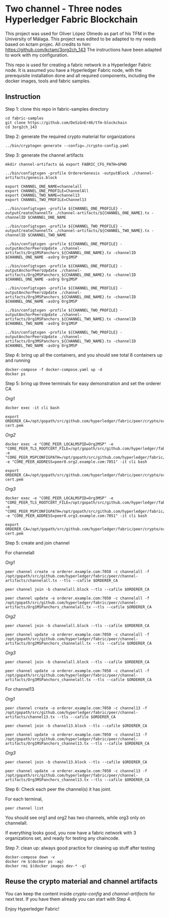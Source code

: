 # Two channel - Three nodes Hyperledger Fabric Blockchain
This project was used for Oliver López Olmedo as part of his TFM in the University of Málaga.
This project was edited to be adapted to my needs based on kctam projec. All credits to him: https://github.com/kctam/3org2ch_143
The instructions have been adapted to work with my configuration.

This repo is used for creating a fabric network in a Hyperledger Fabric node.
It is assumed you have a Hyperledger Fabric node, with the prerequisite installation done and all required components, including the docker images, tools and fabric samples.

## Instruction
Step 1: clone this repo in fabric-samples directory
```
cd fabric-samples
git clone https://github.com/DeSiGnEr46/tfm-blockchain
cd 3org2ch_143
```

Step 2: generate the required crypto material for organizations
```
../bin/cryptogen generate --config=./crypto-config.yaml
```

Step 3: generate the channel artifacts
```
mkdir channel-artifacts && export FABRIC_CFG_PATH=$PWD

../bin/configtxgen -profile OrdererGenesis -outputBlock ./channel-artifacts/genesis.block

export CHANNEL_ONE_NAME=channelall
export CHANNEL_ONE_PROFILE=ChannelAll
export CHANNEL_TWO_NAME=channel13
export CHANNEL_TWO_PROFILE=Channel13

../bin/configtxgen -profile ${CHANNEL_ONE_PROFILE} -outputCreateChannelTx ./channel-artifacts/${CHANNEL_ONE_NAME}.tx -channelID $CHANNEL_ONE_NAME

../bin/configtxgen -profile ${CHANNEL_TWO_PROFILE} -outputCreateChannelTx ./channel-artifacts/${CHANNEL_TWO_NAME}.tx -channelID $CHANNEL_TWO_NAME

../bin/configtxgen -profile ${CHANNEL_ONE_PROFILE} -outputAnchorPeersUpdate ./channel-artifacts/Org1MSPanchors_${CHANNEL_ONE_NAME}.tx -channelID $CHANNEL_ONE_NAME -asOrg Org1MSP

../bin/configtxgen -profile ${CHANNEL_ONE_PROFILE} -outputAnchorPeersUpdate ./channel-artifacts/Org2MSPanchors_${CHANNEL_ONE_NAME}.tx -channelID $CHANNEL_ONE_NAME -asOrg Org2MSP

../bin/configtxgen -profile ${CHANNEL_ONE_PROFILE} -outputAnchorPeersUpdate ./channel-artifacts/Org3MSPanchors_${CHANNEL_ONE_NAME}.tx -channelID $CHANNEL_ONE_NAME -asOrg Org3MSP

../bin/configtxgen -profile ${CHANNEL_TWO_PROFILE} -outputAnchorPeersUpdate ./channel-artifacts/Org1MSPanchors_${CHANNEL_TWO_NAME}.tx -channelID $CHANNEL_TWO_NAME -asOrg Org1MSP

../bin/configtxgen -profile ${CHANNEL_TWO_PROFILE} -outputAnchorPeersUpdate ./channel-artifacts/Org3MSPanchors_${CHANNEL_TWO_NAME}.tx -channelID $CHANNEL_TWO_NAME -asOrg Org3MSP
```

Step 4: bring up all the containers, and you should see total 8 containers up and running
```
docker-compose -f docker-compose.yaml up -d
docker ps
```

Step 5: bring up three terminals for easy demonstration and set the orderer CA

*Org1*
```
docker exec -it cli bash 

export ORDERER_CA=/opt/gopath/src/github.com/hyperledger/fabric/peer/crypto/ordererOrganizations/example.com/orderers/orderer.example.com/msp/tlscacerts/tlsca.example.com-cert.pem
```

*Org2*
```
docker exec -e "CORE_PEER_LOCALMSPID=Org2MSP" -e "CORE_PEER_TLS_ROOTCERT_FILE=/opt/gopath/src/github.com/hyperledger/fabric/peer/crypto/peerOrganizations/org2.example.com/peers/peer0.org2.example.com/tls/ca.crt" -e "CORE_PEER_MSPCONFIGPATH=/opt/gopath/src/github.com/hyperledger/fabric/peer/crypto/peerOrganizations/org2.example.com/users/Admin@org2.example.com/msp" -e "CORE_PEER_ADDRESS=peer0.org2.example.com:7051" -it cli bash

export ORDERER_CA=/opt/gopath/src/github.com/hyperledger/fabric/peer/crypto/ordererOrganizations/example.com/orderers/orderer.example.com/msp/tlscacerts/tlsca.example.com-cert.pem
```

*Org3*
```
docker exec -e "CORE_PEER_LOCALMSPID=Org3MSP" -e "CORE_PEER_TLS_ROOTCERT_FILE=/opt/gopath/src/github.com/hyperledger/fabric/peer/crypto/peerOrganizations/org3.example.com/peers/peer0.org3.example.com/tls/ca.crt" -e "CORE_PEER_MSPCONFIGPATH=/opt/gopath/src/github.com/hyperledger/fabric/peer/crypto/peerOrganizations/org3.example.com/users/Admin@org3.example.com/msp" -e "CORE_PEER_ADDRESS=peer0.org3.example.com:7051" -it cli bash

export ORDERER_CA=/opt/gopath/src/github.com/hyperledger/fabric/peer/crypto/ordererOrganizations/example.com/orderers/orderer.example.com/msp/tlscacerts/tlsca.example.com-cert.pem
```

Step 5: create and join channel

For channelall

*Org1*
```
peer channel create -o orderer.example.com:7050 -c channelall -f /opt/gopath/src/github.com/hyperledger/fabric/peer/channel-artifacts/channelall.tx --tls --cafile $ORDERER_CA

peer channel join -b channelall.block --tls --cafile $ORDERER_CA

peer channel update -o orderer.example.com:7050 -c channelall -f /opt/gopath/src/github.com/hyperledger/fabric/peer/channel-artifacts/Org1MSPanchors_channelall.tx --tls --cafile $ORDERER_CA
```

*Org2*
```
peer channel join -b channelall.block --tls --cafile $ORDERER_CA

peer channel update -o orderer.example.com:7050 -c channelall -f /opt/gopath/src/github.com/hyperledger/fabric/peer/channel-artifacts/Org2MSPanchors_channelall.tx --tls --cafile $ORDERER_CA
```

*Org3*
```
peer channel join -b channelall.block --tls --cafile $ORDERER_CA

peer channel update -o orderer.example.com:7050 -c channelall -f /opt/gopath/src/github.com/hyperledger/fabric/peer/channel-artifacts/Org3MSPanchors_channelall.tx --tls --cafile $ORDERER_CA
```

For channel13

*Org1*
```
peer channel create -o orderer.example.com:7050 -c channel13 -f /opt/gopath/src/github.com/hyperledger/fabric/peer/channel-artifacts/channel13.tx --tls --cafile $ORDERER_CA

peer channel join -b channel13.block --tls --cafile $ORDERER_CA

peer channel update -o orderer.example.com:7050 -c channel13 -f /opt/gopath/src/github.com/hyperledger/fabric/peer/channel-artifacts/Org1MSPanchors_channel13.tx --tls --cafile $ORDERER_CA
```

*Org3*
```
peer channel join -b channel13.block --tls --cafile $ORDERER_CA

peer channel update -o orderer.example.com:7050 -c channel13 -f /opt/gopath/src/github.com/hyperledger/fabric/peer/channel-artifacts/Org3MSPanchors_channel13.tx --tls --cafile $ORDERER_CA
```

Step 6: Check each peer the channel(s) it has joint. 

For each terminal,
```
peer channel list
```

You should see org1 and org2 has two channels, while org3 only on channelall.

If everything looks good, you now have a fabric network with 3 organizations set, and ready for testing any chaincode.

Step 7: clean up: always good practice for cleaning up stuff after testing
```
docker-compose down -v
docker rm $(docker ps -aq)
docker rmi $(docker images dev-* -q)
```

## Reuse the crypto material and channel artifacts
You can keep the content inside *crypto-config* and *channel-artifacts* for next test. If you have them already you can start with Step 4.

Enjoy Hyperledger Fabric!

